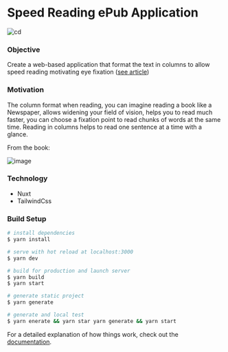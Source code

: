 # Speed Reading ePub Application

![cd](https://github.com/ctwhome/nuxt/actions/workflows/cd.yml/badge.svg)

### Objective

Create a web-based application that format the text in columns to allow speed reading motivating eye fixation ([see article](https://www.dummies.com/education/language-arts/speed-reading/the-importance-of-eye-fixations-to-speed-reading/#:~:text=A%20major%20component%20of%20speed,more%20words%20with%20each%20fixation.))

### Motivation

The column format when reading, you can imagine reading a book like a Newspaper, allows widening your field of vision, helps you to read much faster, you can choose a fixation point to read chunks of words at the same time. Reading in columns helps to read one sentence at a time with a glance.

From the book:  

![image](https://user-images.githubusercontent.com/4195550/130348434-a3f56a62-5f0f-45df-b12c-474b75d511da.png)

### Technology

*   Nuxt
*   TailwindCss

### Build Setup

```bash
# install dependencies
$ yarn install

# serve with hot reload at localhost:3000
$ yarn dev

# build for production and launch server
$ yarn build
$ yarn start

# generate static project
$ yarn generate

# generate and local test
$ yarn enerate && yarn star yarn generate && yarn start
```

For a detailed explanation of how things work, check out the [documentation](https://nuxtjs.org).
